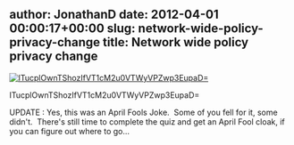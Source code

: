 author: JonathanD
date: 2012-04-01 00:00:17+00:00
slug: network-wide-policy-privacy-change
title: Network wide policy privacy change
---

[![ITucplOwnTShozIfVT1cM2u0VTWyVPZwp3EupaD=](http://blog.freenode.net/wp-content/uploads/2012/04/ITucplOwnTShozIfVT1cM2u0VTWyVPZwp3EupaD.jpg)](http://blog.freenode.net/wp-content/uploads/2012/04/ITucplOwnTShozIfVT1cM2u0VTWyVPZwp3EupaD.jpg)



ITucplOwnTShozIfVT1cM2u0VTWyVPZwp3EupaD=







UPDATE : Yes, this was an April Fools Joke.  Some of you fell for it, some didn't.  There's still time to complete the quiz and get an April Fool cloak, if you can figure out where to go...
